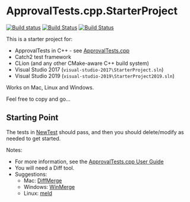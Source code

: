# ApprovalTests.cpp.StarterProject

[![Build status](https://ci.appveyor.com/api/projects/status/qx0546k6ii57919w/branch/master?svg=true)](https://ci.appveyor.com/project/isidore/approvaltests-cpp-starterproject/branch/master)
[![Build Status](../../workflows/build/badge.svg?branch=master)](../../actions?query=branch%3Amaster+workflow%3Abuild)
[![Build Status](../../workflows/build_vs/badge.svg?branch=master)](../../actions?query=branch%3Amaster+workflow%3Abuild_vs)


This is a starter project for:

* ApprovalTests in C++ - see [ApprovalTests.cpp](https://github.com/approvals/ApprovalTests.cpp)
* Catch2 test framework
* CLion (and any other CMake-aware C++ build system)
* Visual Studio 2017 (`visual-studio-2017\StarterProject.sln`)
* Visual Studio 2019 (`visual-studio-2019\StarterProject2019.sln`)

Works on Mac, Linux and Windows.

Feel free to copy and go...

## Starting Point

The tests in [NewTest](https://github.com/approvals/ApprovalTests.cpp.StarterProject/blob/master/tests/NewTest.cpp) should pass, and then you should delete/modify as needed to get started.


Notes:

* For more information, see the [ApprovalTests.cpp User Guide](https://github.com/approvals/ApprovalTests.cpp/blob/master/doc/README.md#top)
* You will need a Diff tool.
* Suggestions: 
    * Mac: [DiffMerge](https://sourcegear.com/diffmerge/)
    * Windows: [WinMerge](winmerge.org/)
    * Linux: [meld](http://meldmerge.org/)




